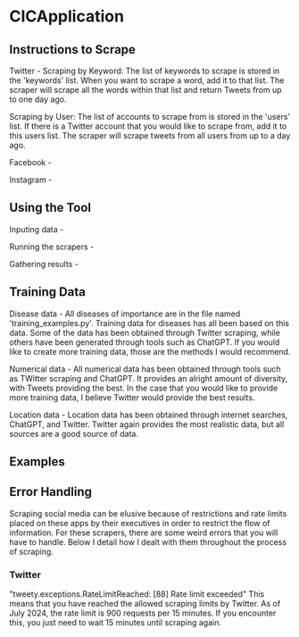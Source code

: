 # CICApplication

## **Instructions to Scrape**

Twitter - 
Scraping by Keyword: The list of keywords to scrape is stored in the 'keywords' list. When you want to scrape a word, add it to that
list. The scraper will scrape all the words within that list and return Tweets from up to one day ago. 

Scraping by User: The list of accounts to scrape from is stored in the 'users' list. If there is a Twitter account that you would 
like to scrape from, add it to this users list. The scraper will scrape tweets from all users from up to a day ago. 

Facebook - 

Instagram - 

## **Using the Tool**

Inputing data - 

Running the scrapers - 

Gathering results - 

## **Training Data**

Disease data - All diseases of importance are in the file named 'training_examples.py'. Training data for diseases has all been based on this data. Some of the data has been obtained through Twitter scraping, while others have been generated through tools such as ChatGPT. If you would like to create more training data, those are the methods I would recommend.

Numerical data - All numerical data has been obtained through tools such as TWitter scraping and ChatGPT. It provides an alright amount of diversity, with Tweets providing the best. In the case that you would like to provide more training data, I believe Twitter would provide the best results. 

Location data - Location data has been obtained through internet searches, ChatGPT, and Twitter. Twitter again provides the most realistic data, but all sources are a good source of data. 

## **Examples**

## **Error Handling**

Scraping social media can be elusive because of restrictions and rate limits placed on these apps by their executives in order to restrict the flow of information. For these scrapers, there are some weird errors that you will have to handle. Below I detail how I dealt with them throughout the process of scraping. 

### Twitter 

"tweety.exceptions.RateLimitReached: [88] Rate limit exceeded" This means that you have reached the allowed scraping limits by Twitter. As of July 2024, the rate limit is 900 requests per 15 minutes. If you encounter this, you just need to wait 15 minutes until scraping again. 
